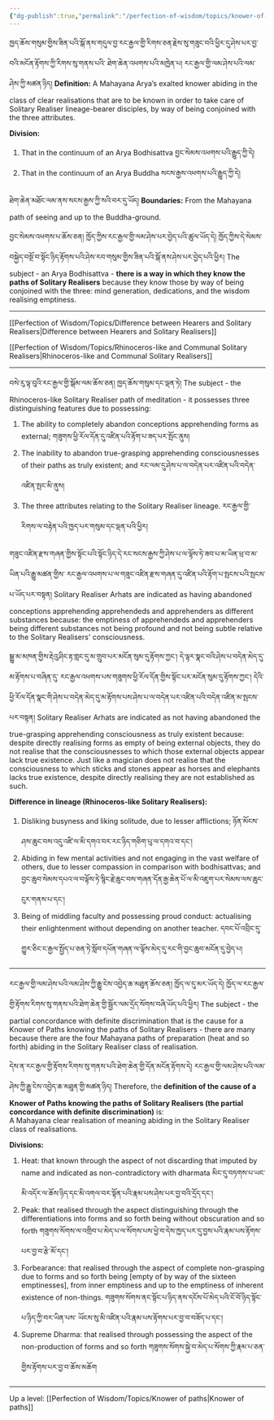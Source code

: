 ```yaml
---
{"dg-publish":true,"permalink":"/perfection-of-wisdom/topics/knower-of-paths-knowing-the-paths-of-solitary-realisers/"}
---
```


ཁྱད་ཆོས་གསུམ་གྱིས་ཟིན་པའི་སྒོ་ནས་གདུལ་བྱ་རང་རྒྱལ་གྱི་རིགས་ཅན་རྗེས་སུ་གཟུང་བའི་ཕྱིར་དུ་ཤེས་པར་བྱ་བའི་མངོན་རྟོགས་ཀྱི་རིགས་སུ་གནས་པའི་
ཐེག་ཆེན་འཕགས་པའི་མཁྱེན་པ། རང་རྒྱལ་གྱི་ལམ་ཤེས་པའི་ལམ་ཤེས་ཀྱི་མཚན་ཉིད།
**Definition:** A Mahayana Arya’s exalted knower abiding in the class of clear realisations that are to be known in order to take care of Solitary Realiser lineage-bearer disciples, by way of being conjoined with the three attributes.

**Division:**
1. That in the continuum of an Arya Bodhisattva བྱང་སེམས་འཕགས་པའི་རྒྱུད་ཀྱི་དེ།
2. That in the continuum of an Arya Buddha སངས་རྒྱས་འཕགས་པའི་རྒྱུད་ཀྱི་དེ།

ཐེག་ཆེན་མཐོང་ལམ་ནས་སངས་རྒྱས་ཀྱི་སའི་བར་དུ་ཡོད།
**Boundaries:** From the Mahayana path of seeing and up to the Buddha-ground.

བྱང་སེམས་འཕགས་པ་ཆོས་ཅན། ཁྱོད་ཀྱིས་རང་རྒྱལ་གྱི་ལམ་ཤེས་པར་བྱེད་པའི་ཚུལ་ཡོད་དེ། 
ཁྱོད་ཀྱིས་དེ་སེམས་བསྐྱེད་བསྔོ་བ་སྟོང་ཉིད་རྟོགས་པའི་ཤེས་རབ་གསུམ་གྱིས་ཟིན་པའི་སྒོ་ནས་ཤེས་པར་བྱེད་པའི་ཕྱིར། 
The subject - an Arya Bodhisattva - **there is a way in which they know the paths of Solitary Realisers** because they know those by way of being conjoined with the three: mind generation, dedications, and the wisdom realising emptiness.

---
[[Perfection of Wisdom/Topics/Difference between Hearers and Solitary Realisers\|Difference between Hearers and Solitary Realisers]]

[[Perfection of Wisdom/Topics/Rhinoceros-like and Communal Solitary Realisers\|Rhinoceros-like and Communal Solitary Realisers]]


---
བསེ་རུ་ལྟ་བུའི་རང་རྒྱལ་གྱི་སྒོམ་ལམ་ཆོས་ཅན། ཁྱད་ཆོས་གསུམ་དང་ལྡན་ཏེ།
The subject - the Rhinoceros-like Solitary Realiser path of meditation - it possesses three distinguishing features due to possessing:
1. The ability to completely abandon conceptions apprehending forms as external; 
   གཟུགས་ཕྱི་རོལ་དོན་དུ་འཛིན་པའི་རྟོག་པ་ཟད་པར་སྤོང་ནུས།
2. The inability to abandon true-grasping apprehending consciousnesses of their paths as truly existent; and རང་ལམ་དུ་ཤེས་པ་ལ་བདེན་པར་འཛིན་པའི་བདེན་འཛིན་སྤང་མི་ནུས།
3. The three attributes relating to the Solitary Realiser lineage. 
   རང་རྒྱལ་གྱི་རིགས་ལ་བརྟེན་པའི་ཁྱད་པར་གསུམ་དང་ལྡན་པའི་ཕྱིར།

གཟུང་འཛིན་རྫས་གཞན་གྱིས་སྟོང་པའི་སྟོང་ཉིད་དེ་རང་སངས་རྒྱས་ཀྱི་ཤེས་པ་ལ་ལྟོས་ཏེ་ཟབ་པ་མ་ཡིན་ཕྲ་བ་མ་ཡིན་པའི་རྒྱུ་མཚན་གྱིས་
རང་རྒྱལ་འཕགས་པ་ལ་གཟུང་འཛིན་རྫས་གཞན་དུ་འཛིན་པའི་རྟོག་པ་སྤངས་པའི་སྤངས་པ་ཡོད་པར་བསྟན།
Solitary Realiser Arhats are indicated as having abandoned conceptions apprehending apprehendeds and apprehenders as different substances because: the emptiness of apprehendeds and apprehenders being different substances not being profound and not being subtle relative to the Solitary Realisers' consciousness.

སྒྱུ་མ་མཁན་གྱིས་རྡེའུ་ཤིང་རྟ་གླང་དུ་མ་གྲུབ་པར་མངོན་སུམ་དུ་རྟོགས་ཀྱང༌། དེ་ལྟར་སྣང་བའི་ཤེས་པ་བདེན་མེད་དུ་མ་རྟོགས་པ་བཞིན་དུ་
རང་རྒྱལ་འཕགས་པས་གཟུགས་ཕྱི་རོལ་དོན་གྱིས་སྟོང་པར་མངོན་སུམ་དུ་རྟོགས་ཀྱང༌། 
དེའི་ཕྱི་རོལ་དོན་སྣང་གི་ཤེས་པ་བདེན་མེད་དུ་མ་རྟོགས་པས་ཤེས་པ་ལ་བདེན་པར་འཛིན་པའི་བདེན་འཛིན་མ་སྤངས་པར་བསྟན།
Solitary Realiser Arhats are indicated as not having abandoned the true-grasping apprehending consciousness as truly existent because: despite directly realising forms as empty of being external objects, they do not realise that the consciousnesses to which those external objects appear lack true existence.
Just like a magician does not realise that the consciousness to which sticks and stones appear as horses and elephants lacks true existence, despite directly realising they are not established as such.

**Difference in lineage (Rhinoceros-like Solitary Realisers):**
1. Disliking busyness and liking solitude, due to lesser afflictions;
   ཉོན་མོངས་ཤས་ཆུང་བས་འདུ་འཛི་ལ་མི་དགའ་བར་རང་ཉིད་གཅིག་པུ་ལ་དགའ་བ་དང༌།
2. Abiding in few mental activities and not engaging in the vast welfare of others, due to lesser compassion in comparison with bodhisattvas; and
   བྱང་ཆུབ་སེམས་དཔའ་ལ་བལྟོས་ཏེ་སྙིང་རྗེ་ཆུང་བས་གཞན་དོན་རྒྱ་ཆེན་པོ་ལ་མི་འཇུག་པར་སེམས་ལས་ཆུང་ངུར་གནས་པ་དང༌།
3. Being of middling faculty and possessing proud conduct: actualising their enlightenment without depending on another teacher.
   དབང་པོ་འབྲིང་དུ་གྱུར་ཅིང་ང་རྒྱལ་སྤྱོད་པ་ཅན་ཏེ་སློབ་དཔོན་གཞན་ལ་ལྟོས་མེད་དུ་རང་གི་བྱང་ཆུབ་མངོན་དུ་བྱེད་པ།

---
རང་རྒྱལ་གྱི་ལམ་ཤེས་པའི་ལམ་ཤེས་ཀྱི་རྒྱུ་ངེས་འབྱེད་ཆ་མཐུན་ཆོས་ཅན། ཁྱོད་ལ་དུ་མར་ཡོད་དེ། 
ཁྱོད་ལ་རང་རྒྱལ་གྱི་རྟོགས་རིགས་སུ་གནས་པའི་ཐེག་ཆེན་གྱི་སྦྱོར་ལམ་དྲོད་སོགས་བཞི་ཡོད་པའི་ཕྱིར།
The subject - the partial concordance with definite discrimination that is the cause for a Knower of Paths knowing the paths of Solitary Realisers - there are many because there are the four Mahayana paths of preparation (heat and so forth) abiding in the Solitary Realiser class of realisation.

དེས་ན་རང་རྒྱལ་གྱི་རྟོགས་རིགས་སུ་གནས་པའི་ཐེག་ཆེན་གྱི་དོན་མངོན་རྟོགས་དེ། རང་རྒྱལ་གྱི་ལམ་ཤེས་པའི་ལམ་ཤེས་ཀྱི་རྒྱུ་ངེས་འབྱེད་ཆ་མཐུན་གྱི་མཚན་ཉིད།
Therefore, the **definition of the cause of a Knower of Paths knowing the paths of Solitary Realisers (the partial concordance with definite discrimination)** is:  
A Mahayana clear realisation of meaning abiding in the Solitary Realiser class of realisations.

**Divisions:**
1. Heat: that known through the aspect of not discarding that imputed by name and indicated as non-contradictory with dharmata མིང་དུ་བཏགས་པ་ཡང་མི་འདོར་ལ་ཆོས་ཉིད་དང་མི་འགལ་བར་སྟོན་པའི་རྣམ་པས་ཤེས་པར་བྱ་བའི་དྲོད་དང༌།
2. Peak: that realised through the aspect distinguishing through the differentiations into forms and so forth being without obscuration and so forth
   གཟུགས་སོགས་ལ་འགྲིབ་པ་མེད་པ་ལ་སོགས་པས་ཕྱེ་བ་དེས་ཁྱད་པར་དུ་བྱས་པའི་རྣམ་པས་རྟོགས་པར་བྱ་བ་རྩེ་མོ་དང༌།
3. Forbearance: that realised through the aspect of complete non-grasping due to forms and so forth being [empty of by way of the sixteen emptinesses], from inner emptiness and up to the emptiness of inherent existence of non-things. གཟུགས་སོགས་ནང་སྟོང་པ་ཉིད་ནས་དངོས་པོ་མེད་པའི་ངོ་བོ་ཉིད་སྟོང་པ་ཉིད་ཀྱི་བར་ཡིན་པས་
   ཡོངས་སུ་མི་འཛིན་པའི་རྣམ་པས་རྟོགས་པར་བྱ་བ་བཟོད་པ་དང༌།
4. Supreme Dharma: that realised through possessing the aspect of the non-production of forms and so forth གཟུགས་སོགས་སྐྱེ་བ་མེད་པ་སོགས་ཀྱི་རྣམ་པ་ཅན་གྱིས་རྟོགས་པར་བྱ་བ་ཆོས་མཆོག

   

---
Up a level: [[Perfection of Wisdom/Topics/Knower of paths\|Knower of paths]]